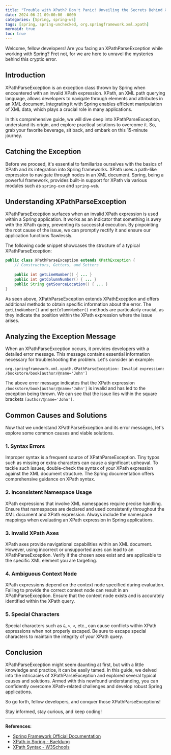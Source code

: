 ```yaml
---
title: "Trouble with XPath? Don't Panic! Unveiling the Secrets Behind XPathParseException in Spring"
date: 2024-06-21 09:00:00 -0000
categories: [Spring, spring-ws]
tags: [spring, spring-unchecked, org.springframework.xml.xpath]
mermaid: true
toc: true
---
```



Welcome, fellow developers! Are you facing an XPathParseException while working with Spring? Fret not, for we are here to unravel the mysteries behind this cryptic error.

## Introduction

XPathParseException is an exception class thrown by Spring when encountered with an invalid XPath expression. XPath, an XML path querying language, allows developers to navigate through elements and attributes in an XML document. Integrating it with Spring enables efficient manipulation of XML data, which plays a crucial role in many applications.

In this comprehensive guide, we will dive deep into XPathParseException, understand its origin, and explore practical solutions to overcome it. So, grab your favorite beverage, sit back, and embark on this 15-minute journey.

## Catching the Exception

Before we proceed, it's essential to familiarize ourselves with the basics of XPath and its integration into Spring frameworks. XPath uses a path-like expression to navigate through nodes in an XML document. Spring, being a powerful framework, provides built-in support for XPath via various modules such as `spring-oxm` and `spring-web`.

## Understanding XPathParseException

XPathParseException surfaces when an invalid XPath expression is used within a Spring application. It works as an indicator that something is awry with the XPath query, preventing its successful execution. By pinpointing the root cause of the issue, we can promptly rectify it and ensure our application functions flawlessly.

The following code snippet showcases the structure of a typical XPathParseException:

```java
public class XPathParseException extends XPathException {
    // Constructors, Getters, and Setters
    
    public int getLineNumber() { ... }
    public int getColumnNumber() { ... }
    public String getSourceLocation() { ... }
}
```

As seen above, XPathParseException extends XPathException and offers additional methods to obtain specific information about the error. The `getLineNumber()` and `getColumnNumber()` methods are particularly crucial, as they indicate the position within the XPath expression where the issue arises.

## Analyzing the Exception Message

When an XPathParseException occurs, it provides developers with a detailed error message. This message contains essential information necessary for troubleshooting the problem. Let's consider an example:

```
org.springframework.xml.xpath.XPathParseException: Invalid expression: /bookstore/book[author/@name='John']
```

The above error message indicates that the XPath expression `/bookstore/book[author/@name='John']` is invalid and has led to the exception being thrown. We can see that the issue lies within the square brackets `[author/@name='John']`.

## Common Causes and Solutions

Now that we understand XPathParseException and its error messages, let's explore some common causes and viable solutions.

### 1. Syntax Errors

Improper syntax is a frequent source of XPathParseException. Tiny typos such as missing or extra characters can cause a significant upheaval. To tackle such issues, double-check the syntax of your XPath expression against the XML document structure. The Spring documentation offers comprehensive guidance on XPath syntax.

### 2. Inconsistent Namespace Usage

XPath expressions that involve XML namespaces require precise handling. Ensure that namespaces are declared and used consistently throughout the XML document and XPath expression. Always include the namespace mappings when evaluating an XPath expression in Spring applications.

### 3. Invalid XPath Axes

XPath axes provide navigational capabilities within an XML document. However, using incorrect or unsupported axes can lead to an XPathParseException. Verify if the chosen axes exist and are applicable to the specific XML element you are targeting.

### 4. Ambiguous Context Node

XPath expressions depend on the context node specified during evaluation. Failing to provide the correct context node can result in an XPathParseException. Ensure that the context node exists and is accurately identified within the XPath query.

### 5. Special Characters

Special characters such as `&`, `>`, `<`, etc., can cause conflicts within XPath expressions when not properly escaped. Be sure to escape special characters to maintain the integrity of your XPath query.

## Conclusion

XPathParseException might seem daunting at first, but with a little knowledge and practice, it can be easily tamed. In this guide, we delved into the intricacies of XPathParseException and explored several typical causes and solutions. Armed with this newfound understanding, you can confidently overcome XPath-related challenges and develop robust Spring applications. 

So go forth, fellow developers, and conquer those XPathParseExceptions!

Stay informed, stay curious, and keep coding!

---

**References:**

- [Spring Framework Official Documentation](https://docs.spring.io/spring-framework/docs/current/reference/html/)
- [XPath in Spring - Baeldung](https://www.baeldung.com/spring-xml-xpath-guide)
- [XPath Syntax - W3Schools](https://www.w3schools.com/xml/xpath_syntax.asp)